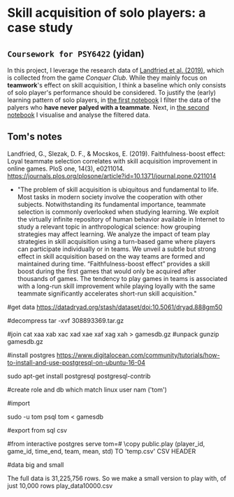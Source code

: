 # Skill acquisition of solo players: a case study 

## `Coursework for PSY6422` (yidan)


In this project, I leverage the research data of [Landfried et al. (2019)](https://doi.org/10.1371/journal.pone.0211014), which is collected from the game *Conquer Club*.
While they mainly focus on **teamwork**'s effect on skill acquisition, I think a baseline which only consists of solo player's performance should be considered.
To justify the (early) learning pattern of solo players, in [the first notebook](/filter.ipynb) I filter the data of the palyers who **have never palyed with a teammate**.
Next, in [the second notebook](./visualisation.ipynb) I visualise and analyse the filtered data.

## Tom's notes

Landfried, G., Slezak, D. F., & Mocskos, E. (2019). Faithfulness-boost effect: Loyal teammate selection correlates with skill acquisition improvement in online games. PloS one, 14(3), e0211014. https://journals.plos.org/plosone/article?id=10.1371/journal.pone.0211014
- "The problem of skill acquisition is ubiquitous and fundamental to life. Most tasks in modern society involve the cooperation with other subjects. Notwithstanding its fundamental importance, teammate selection is commonly overlooked when studying learning. We exploit the virtually infinite repository of human behavior available in Internet to study a relevant topic in anthropological science: how grouping strategies may affect learning. We analyze the impact of team play strategies in skill acquisition using a turn-based game where players can participate individually or in teams. We unveil a subtle but strong effect in skill acquisition based on the way teams are formed and maintained during time. “Faithfulness-boost effect” provides a skill boost during the first games that would only be acquired after thousands of games. The tendency to play games in teams is associated with a long-run skill improvement while playing loyally with the same teammate significantly accelerates short-run skill acquisition."




#get data
https://datadryad.org/stash/dataset/doi:10.5061/dryad.888gm50

#decompress
tar -xvf 308893369.tar.gz 

#join
cat xaa xab xac xad xae xaf xag xah > gamesdb.gz
#unpack
gunzip gamesdb.gz

#install postgres
https://www.digitalocean.com/community/tutorials/how-to-install-and-use-postgresql-on-ubuntu-16-04

sudo apt-get install postgresql postgresql-contrib

#create role and db which match linux user nam ('tom')

#import

sudo -u tom psql tom < gamesdb

#export from sql csv

#from interactive postgres serve
tom=# \copy public.play (player_id, game_id, time_end, team, mean, std) TO 'temp.csv' CSV HEADER

#data big and small

The full data is 31,225,756 rows. So we make a small version to play with, of just 10,000 rows play_data10000.csv

